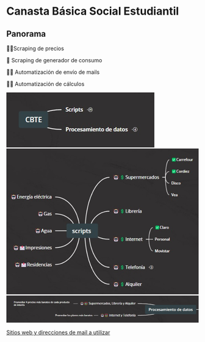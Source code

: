 # Canasta Básica Social Estudiantil

## Panorama

🤖💲Scraping de precios 

🤖 Scraping de generador de consumo

🤖📩 Automatización de envío de mails

🤖🧮 Automatización de cálculos 

![Planning](panorama.jpg)
![Scripts](scripts_abril.jpg)
![Data](data_abril.jpg)

[Sitios web y direcciones de mail a utilizar](https://docs.google.com/document/d/13MpGGDrN_KKaTUKt0wFvzooiDy8hsn8pJkmCBJO5_9s/edit?usp=sharing)